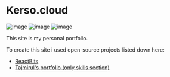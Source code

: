 # Kerso.cloud

![image](https://img.shields.io/badge/Vercel-000000?style=for-the-badge&logo=vercel&logoColor=white)
![image](https://img.shields.io/badge/next%20js-000000?style=for-the-badge&logo=nextdotjs&logoColor=white)
![image](https://img.shields.io/badge/TypeScript-007ACC?style=for-the-badge&logo=typescript&logoColor=white)

This site is my personal portfolio.

To create this site i used open-source projects listed down here:

- [ReactBits](https://reactbits.dev/)
- [Tajmirul's portfolio (only skills section)](me.toinfinite.dev/)

